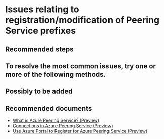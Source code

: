 <properties
	pageTitle="Issues relating to registration/modification of Peering Service prefixes"
	description="Issues relating to registration/modification of Peering Service prefixes"
	service="microsoft.network"
	resource="peeringservice"
	authors="brianlehr"
    ms.author="blehr"
	displayOrder=""
	selfHelpType="generic"
    articleId="peering-service-registration"
	supportTopicIds="32689970"
	resourceTags=""
	productPesIds="16931"
	cloudEnvironments="public,fairfax,mooncake"
/>

# Issues relating to registration/modification of Peering Service prefixes

## **Recommended steps**
## To resolve the most common issues, try one or more of the following methods.
## Possibly to be added

## **Recommended documents**
- [What is Azure Peering Service? (Preview)](https://docs.microsoft.com/azure/peering-service/about)
- [Connections in Azure Peering Service (Preview)](https://docs.microsoft.com/azure/peering-service/connection)
- [Use Azure Portal to Register for Azure Peering Service (Preview)](https://docs.microsoft.com/azure/peering-service/azure-portal)